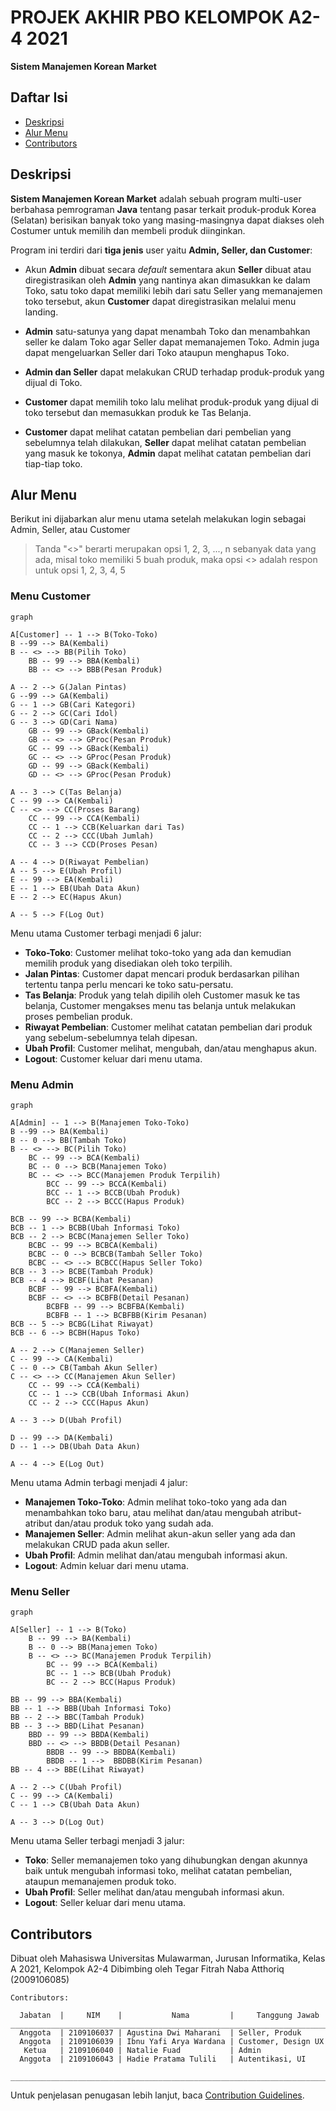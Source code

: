 
# PROJEK AKHIR PBO KELOMPOK A2-4 2021
**Sistem Manajemen Korean Market**

## Daftar Isi
* [Deskripsi](#deskripsi)
* [Alur Menu](#alur-menu)
* [Contributors](#contributors)

## Deskripsi
**Sistem Manajemen Korean Market** adalah sebuah program multi-user berbahasa pemrograman **Java** tentang pasar terkait produk-produk Korea (Selatan) berisikan banyak toko yang masing-masingnya dapat diakses oleh Costumer untuk memilih dan membeli produk diinginkan.
    
Program ini terdiri dari **tiga jenis** user yaitu **Admin, Seller, dan Customer**:
- Akun **Admin** dibuat secara *default* sementara akun **Seller** dibuat atau diregistrasikan oleh **Admin** yang nantinya akan dimasukkan ke dalam Toko, satu toko dapat memiliki lebih dari satu Seller yang memanajemen toko tersebut, akun **Customer** dapat diregistrasikan melalui menu landing.

- **Admin** satu-satunya yang dapat menambah Toko dan menambahkan seller ke dalam Toko agar Seller dapat memanajemen Toko. Admin juga dapat mengeluarkan Seller dari Toko ataupun menghapus Toko.

- **Admin dan Seller** dapat melakukan CRUD terhadap produk-produk yang dijual di Toko.
- **Customer** dapat memilih toko lalu melihat produk-produk yang dijual di toko tersebut dan memasukkan produk ke Tas Belanja.
- **Customer** dapat melihat catatan pembelian dari pembelian yang sebelumnya telah dilakukan, **Seller** dapat melihat catatan pembelian yang masuk ke tokonya, **Admin** dapat melihat catatan pembelian dari tiap-tiap toko.

       
## Alur Menu
Berikut ini dijabarkan alur menu utama setelah melakukan login sebagai Admin, Seller, atau Customer
> Tanda "<>" berarti merupakan opsi 1, 2, 3, ..., n sebanyak data yang ada, misal toko
> memiliki 5 buah produk, maka opsi <> adalah respon untuk opsi 1, 2, 3, 4, 5
    
 ### Menu Customer
```mermaid
graph 

A[Customer] -- 1 --> B(Toko-Toko)
B --99 --> BA(Kembali)
B -- <> --> BB(Pilih Toko)
	BB -- 99 --> BBA(Kembali)
	BB -- <> --> BBB(Pesan Produk)

A -- 2 --> G(Jalan Pintas)
G --99 --> GA(Kembali)
G -- 1 --> GB(Cari Kategori)
G -- 2 --> GC(Cari Idol)
G -- 3 --> GD(Cari Nama)
	GB -- 99 --> GBack(Kembali)
	GB -- <> --> GProc(Pesan Produk)
	GC -- 99 --> GBack(Kembali)
	GC -- <> --> GProc(Pesan Produk)
	GD -- 99 --> GBack(Kembali)
	GD -- <> --> GProc(Pesan Produk)

A -- 3 --> C(Tas Belanja)
C -- 99 --> CA(Kembali)
C -- <> --> CC(Proses Barang)
	CC -- 99 --> CCA(Kembali)
	CC -- 1 --> CCB(Keluarkan dari Tas)
	CC -- 2 --> CCC(Ubah Jumlah)
	CC -- 3 --> CCD(Proses Pesan)

A -- 4 --> D(Riwayat Pembelian)
A -- 5 --> E(Ubah Profil)
E -- 99 --> EA(Kembali)
E -- 1 --> EB(Ubah Data Akun)
E -- 2 --> EC(Hapus Akun)

A -- 5 --> F(Log Out)
```
Menu utama Customer terbagi menjadi 6 jalur:
* **Toko-Toko**: Customer melihat toko-toko yang ada dan kemudian memilih produk yang disediakan oleh toko terpilih.
* **Jalan Pintas**: Customer dapat mencari produk berdasarkan pilihan tertentu tanpa perlu mencari ke toko satu-persatu.
* **Tas Belanja**: Produk yang telah dipilih oleh Customer masuk ke tas belanja, Customer mengakses menu tas belanja untuk melakukan proses pembelian produk.
* **Riwayat Pembelian**: Customer melihat catatan pembelian dari produk yang sebelum-sebelumnya telah dipesan.
* **Ubah Profil**: Customer melihat, mengubah, dan/atau menghapus akun.
* **Logout**: Customer keluar dari menu utama.
  
### Menu Admin
```mermaid
graph

A[Admin] -- 1 --> B(Manajemen Toko-Toko)
B --99 --> BA(Kembali)
B -- 0 --> BB(Tambah Toko)
B -- <> --> BC(Pilih Toko)
	BC -- 99 --> BCA(Kembali)
	BC -- 0 --> BCB(Manajemen Toko)
	BC -- <> --> BCC(Manajemen Produk Terpilih)
		BCC -- 99 --> BCCA(Kembali)
		BCC -- 1 --> BCCB(Ubah Produk)
		BCC -- 2 --> BCCC(Hapus Produk)

BCB -- 99 --> BCBA(Kembali)
BCB -- 1 --> BCBB(Ubah Informasi Toko)
BCB -- 2 --> BCBC(Manajemen Seller Toko)
	BCBC -- 99 --> BCBCA(Kembali)
	BCBC -- 0 --> BCBCB(Tambah Seller Toko)
	BCBC -- <> --> BCBCC(Hapus Seller Toko)
BCB -- 3 --> BCBE(Tambah Produk)
BCB -- 4 --> BCBF(Lihat Pesanan)
   	BCBF -- 99 --> BCBFA(Kembali)
   	BCBF -- <> --> BCBFB(Detail Pesanan)
		BCBFB -- 99 --> BCBFBA(Kembali)
		BCBFB -- 1 --> BCBFBB(Kirim Pesanan)
BCB -- 5 --> BCBG(Lihat Riwayat)
BCB -- 6 --> BCBH(Hapus Toko)

A -- 2 --> C(Manajemen Seller)
C -- 99 --> CA(Kembali)
C -- 0 --> CB(Tambah Akun Seller)
C -- <> --> CC(Manajemen Akun Seller)
	CC -- 99 --> CCA(Kembali)
	CC -- 1 --> CCB(Ubah Informasi Akun)
	CC -- 2 --> CCC(Hapus Akun)

A -- 3 --> D(Ubah Profil)

D -- 99 --> DA(Kembali)
D -- 1 --> DB(Ubah Data Akun)

A -- 4 --> E(Log Out)
```
  Menu utama Admin terbagi menjadi 4 jalur:
* **Manajemen Toko-Toko**: Admin melihat toko-toko yang ada dan menambahkan toko baru, atau melihat dan/atau mengubah atribut-atribut dan/atau produk toko yang sudah ada.
* **Manajemen Seller**: Admin melihat akun-akun seller yang ada dan melakukan CRUD pada akun seller.
* **Ubah Profil**: Admin melihat dan/atau mengubah informasi akun.
* **Logout**: Admin keluar dari menu utama.


### Menu Seller
```mermaid
graph

A[Seller] -- 1 --> B(Toko)
	B -- 99 --> BA(Kembali)
	B -- 0 --> BB(Manajemen Toko)
	B -- <> --> BC(Manajemen Produk Terpilih)
		BC -- 99 --> BCA(Kembali)
		BC -- 1 --> BCB(Ubah Produk)
		BC -- 2 --> BCC(Hapus Produk)

BB -- 99 --> BBA(Kembali)
BB -- 1 --> BBB(Ubah Informasi Toko)
BB -- 2 --> BBC(Tambah Produk)
BB -- 3 --> BBD(Lihat Pesanan)
	BBD -- 99 --> BBDA(Kembali)
	BBD -- <> --> BBDB(Detail Pesanan)
		BBDB -- 99 --> BBDBA(Kembali)
		BBDB -- 1 -->  BBDBB(Kirim Pesanan)
BB -- 4 --> BBE(Lihat Riwayat)

A -- 2 --> C(Ubah Profil)
C -- 99 --> CA(Kembali)
C -- 1 --> CB(Ubah Data Akun)

A -- 3 --> D(Log Out)
```
  Menu utama Seller terbagi menjadi 3 jalur:
* **Toko**: Seller memanajemen toko yang dihubungkan dengan akunnya baik untuk mengubah informasi toko, melihat catatan pembelian, ataupun memanajemen produk toko.
* **Ubah Profil**: Seller melihat dan/atau mengubah informasi akun.
* **Logout**: Seller keluar dari menu utama.

## Contributors
Dibuat oleh Mahasiswa Universitas Mulawarman, Jurusan Informatika, Kelas A 2021, Kelompok A2-4
Dibimbing oleh Tegar Fitrah Naba Atthoriq (2009106085)
```
Contributors:
 
  Jabatan  |     NIM    |           Nama         |     Tanggung Jawab
__________________________________________________________________________
  Anggota  | 2109106037 | Agustina Dwi Maharani  | Seller, Produk
  Anggota  | 2109106039 | Ibnu Yafi Arya Wardana | Customer, Design UX
   Ketua   | 2109106040 | Natalie Fuad           | Admin
  Anggota  | 2109106043 | Hadie Pratama Tulili 	 | Autentikasi, UI
 __________________________________________________________________________
```
Untuk penjelasan penugasan lebih lanjut, baca [Contribution Guidelines](CONTRIBUTING.md/#penjelasan-tugas).
